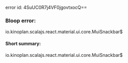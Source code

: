 error id: 4SuUC0R7j4VF0jgovtxocQ==
### Bloop error:

io.kinoplan.scalajs.react.material.ui.core.MuiSnackbar$
#### Short summary: 

io.kinoplan.scalajs.react.material.ui.core.MuiSnackbar$